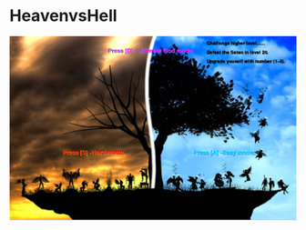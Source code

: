 # HeavenvsHell
<img src="https://github.com/kbains9111/HeavenvsHell/blob/master/Start%20Screen.png">
